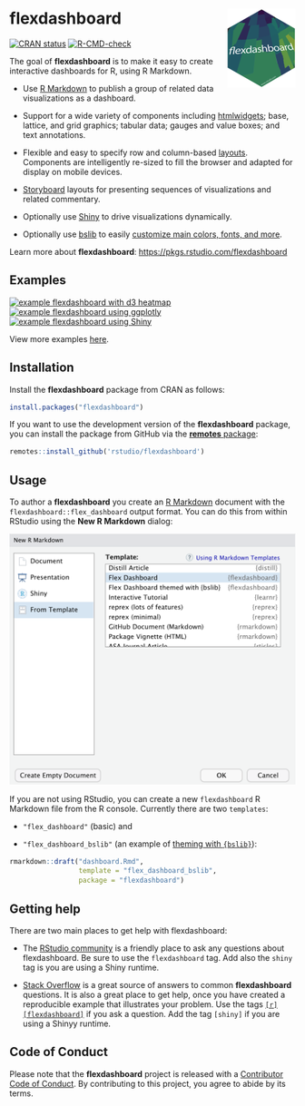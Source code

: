 
<!-- README.md is generated from README.Rmd. Please edit that file -->

# flexdashboard <a href='https://pkgs.rstudio.com/flexdashboard'><img src='man/figures/logo.png' align="right" height="138.5" /></a>

<!-- badges: start -->

[![CRAN
status](https://www.r-pkg.org/badges/version/flexdashboard)](https://CRAN.R-project.org/package=flexdashboard)
[![R-CMD-check](https://github.com/rstudio/flexdashboard/workflows/R-CMD-check/badge.svg)](https://github.com/rstudio/flexdashboard/actions)
<!-- badges: end -->

The goal of **flexdashboard** is to make it easy to create interactive
dashboards for R, using R Markdown.

  - Use [R Markdown](https://rmarkdown.rstudio.com) to publish a group
    of related data visualizations as a dashboard.

  - Support for a wide variety of components including
    [htmlwidgets](https://www.htmlwidgets.org); base, lattice, and grid
    graphics; tabular data; gauges and value boxes; and text
    annotations.

  - Flexible and easy to specify row and column-based
    [layouts](https://pkgs.rstudio.com/flexdashboard/reference/articles/articles/layouts.html).
    Components are intelligently re-sized to fill the browser and
    adapted for display on mobile devices.

  - [Storyboard](https://pkgs.rstudio.com/flexdashboard/reference/articles/articles/using.html#storyboards-1)
    layouts for presenting sequences of visualizations and related
    commentary.

  - Optionally use [Shiny](https://shiny.rstudio.com) to drive
    visualizations dynamically.

  - Optionally use [bslib](https://rstudio.github.io/bslib/) to easily
    [customize main colors, fonts, and
    more](https://pkgs.rstudio.com/flexdashboard/reference/articles/articles/theme.html).

Learn more about **flexdashboard**:
<https://pkgs.rstudio.com/flexdashboard>

## Examples

<a href="https://beta.rstudioconnect.com/jjallaire/htmlwidgets-d3heatmap/"><img src="https://pkgs.rstudio.com/flexdashboard/articles/images/htmlwidgets-d3heatmap.png" width=250 height=200 alt="example flexdashboard with d3 heatmap"></img></a>  <a href="https://beta.rstudioconnect.com/jjallaire/htmlwidgets-ggplotly-geoms/"><img src="https://pkgs.rstudio.com/flexdashboard/articles/images/plotly.png" width=250 height=200 alt="example flexdashboard using ggplotly"></img></a>  <a href="https://jjallaire.shinyapps.io/shiny-biclust/"><img src="https://pkgs.rstudio.com/flexdashboard/articles/images/shiny-biclust.png" width=250 height=200 alt="example flexdashboard using Shiny"></img></a>

View more examples
[here](https://flexdashboard-pkg.netlify.app/articles/examples.html).

## Installation

Install the **flexdashboard** package from CRAN as follows:

``` r
install.packages("flexdashboard")
```

If you want to use the development version of the **flexdashboard**
package, you can install the package from GitHub via the [**remotes**
package](https://remotes.r-lib.org):

``` r
remotes::install_github('rstudio/flexdashboard')
```

## Usage

To author a **flexdashboard** you create an [R
Markdown](https://rmarkdown.rstudio.com) document with the
`flexdashboard::flex_dashboard` output format. You can do this from
within RStudio using the **New R Markdown** dialog:

![](man/figures/NewRMarkdown.png)

If you are not using RStudio, you can create a new `flexdashboard` R
Markdown file from the R console. Currently there are two `templates`:

  - `"flex_dashboard"` (basic) and

  - `"flex_dashboard_bslib"` (an example of [theming with
    `{bslib}`](https://pkgs.rstudio.com/flexdashboard/reference/articles/theme.html)):

<!-- end list -->

``` r
rmarkdown::draft("dashboard.Rmd",
                 template = "flex_dashboard_bslib",
                 package = "flexdashboard")
```

## Getting help

There are two main places to get help with flexdashboard:

  - The [RStudio
    community](https://community.rstudio.com/tags/c/R-Markdown/10/flexdashboard)
    is a friendly place to ask any questions about flexdashboard. Be
    sure to use the `flexdashboard` tag. Add also the `shiny` tag is you
    are using a Shiny runtime.

  - [Stack
    Overflow](https://stackoverflow.com/questions/tagged/flexdashboard)
    is a great source of answers to common **flexdashboard** questions.
    It is also a great place to get help, once you have created a
    reproducible example that illustrates your problem. Use the tags
    [`[r][flexdashboard]`](https://stackoverflow.com/questions/tagged/flexdashboard+r)
    if you ask a question. Add the tag `[shiny]` if you are using a
    Shinyy runtime.

## Code of Conduct

Please note that the **flexdashboard** project is released with a
[Contributor Code of
Conduct](https://pkgs.rstudio.com/flexdashboard/CODE_OF_CONDUCT.html).
By contributing to this project, you agree to abide by its terms.
